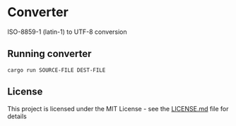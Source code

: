 # Converter

ISO-8859-1 (latin-1) to UTF-8 conversion

## Running converter

```
cargo run SOURCE-FILE DEST-FILE
```

## License

This project is licensed under the MIT License - see the [LICENSE.md](LICENSE.md) file for details
